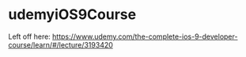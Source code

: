 # udemyiOS9Course

Left off here:
https://www.udemy.com/the-complete-ios-9-developer-course/learn/#/lecture/3193420


